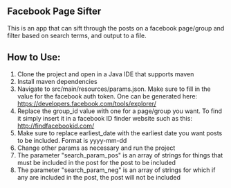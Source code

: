 ## Facebook Page Sifter
This is an app that can sift through the posts on a facebook page/group and filter based on search terms, and output to a file.

## How to Use:
1. Clone the project and open in a Java IDE that supports maven
2. Install maven dependencies
3. Navigate to src/main/resources/params.json. Make sure to fill in the value for the facebook auth token. One can be generated here: https://developers.facebook.com/tools/explorer/
4. Replace the group_id value with one for a page/group you want. To find it simply insert it in a facebook ID finder website such as this: http://findfacebookid.com/
5. Make sure to replace earliest_date with the earliest date you want posts to be included. Format is yyyy-mm-dd
6. Change other params as necessary and run the project
7. The parameter "search_param_pos" is an array of strings for things that must be included in the post for the post to be included
8. The parameter "search_param_neg" is an array of strings for which if any are included in the post, the post will not be included
